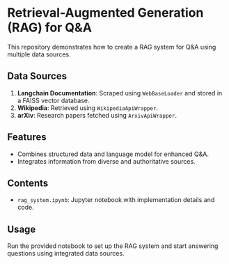 # Retrieval-Augmented Generation (RAG) for Q&A

This repository demonstrates how to create a RAG system for Q&A using multiple data sources.

## Data Sources
1. **Langchain Documentation**: Scraped using `WebBaseLoader` and stored in a FAISS vector database.
2. **Wikipedia**: Retrieved using `WikipediaApiWrapper`.
3. **arXiv**: Research papers fetched using `ArxivApiWrapper`.

## Features
- Combines structured data and language model for enhanced Q&A.
- Integrates information from diverse and authoritative sources.

## Contents
- `rag_system.ipynb`: Jupyter notebook with implementation details and code.

## Usage
Run the provided notebook to set up the RAG system and start answering questions using integrated data sources.